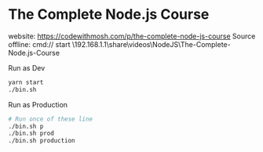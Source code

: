 # The Complete Node.js Course

website: https://codewithmosh.com/p/the-complete-node-js-course
Source offline: cmd:// start \\192.168.1.1\share\videos\NodeJS\The-Complete-Node.js-Course


Run as Dev

```sh
yarn start
./bin.sh 
```

Run as Production

```sh
# Run once of these line
./bin.sh p
./bin.sh prod
./bin.sh production
```